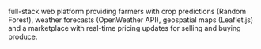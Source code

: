 full-stack web platform providing farmers with crop predictions (Random Forest),  weather forecasts (OpenWeather API), geospatial maps (Leaflet.js) and a marketplace with real-time pricing updates  for selling and buying produce.
